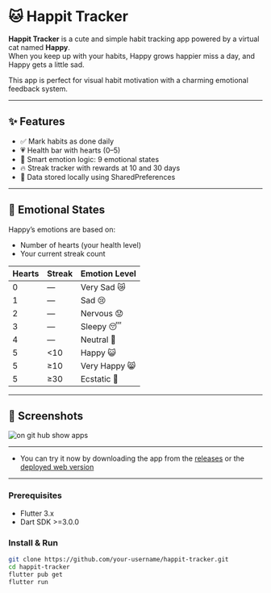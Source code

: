 # 🐱 Happit Tracker

**Happit Tracker** is a cute and simple habit tracking app powered by a virtual cat named **Happy**.  
When you keep up with your habits, Happy grows happier miss a day, and Happy gets a little sad.

This app is perfect for visual habit motivation with a charming emotional feedback system.

---

## ✨ Features

- ✅ Mark habits as done daily
- 💗 Health bar with hearts (0–5)
- 🧠 Smart emotion logic: 9 emotional states
- 🔥 Streak tracker with rewards at 10 and 30 days
- 💾 Data stored locally using SharedPreferences

---

## 🐾 Emotional States

Happy’s emotions are based on:
- Number of hearts (your health level)
- Your current streak count

| Hearts | Streak        | Emotion Level |
|--------|---------------|---------------|
| 0      | —             | Very Sad 😿    |
| 1      | —             | Sad 😢         |
| 2      | —             | Nervous 😟     |
| 3      | —             | Sleepy 😴      |
| 4      | —             | Neutral 🙂      |
| 5      | <10           | Happy 😺       |
| 5      | ≥10           | Very Happy 😸  |
| 5      | ≥30           | Ecstatic 🤩    |

---

## 📸 Screenshots <br>
![on git hub show apps](https://github.com/user-attachments/assets/d9f9a916-f65b-422f-b5a7-4c79a0cfe1c3)

---
- You can try it now by downloading the app from the [releases](../../releases) or the [deployed web version](https://happit-tacker.vercel.app/)
---
### Prerequisites

- Flutter 3.x
- Dart SDK >=3.0.0

### Install & Run

```bash
git clone https://github.com/your-username/happit-tracker.git
cd happit-tracker
flutter pub get
flutter run
